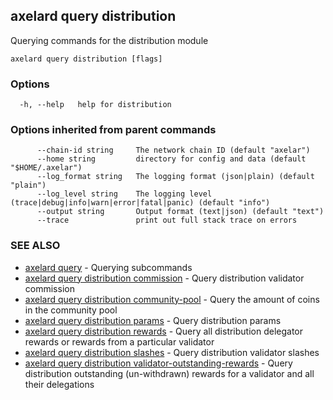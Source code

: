 ## axelard query distribution

Querying commands for the distribution module

```
axelard query distribution [flags]
```

### Options

```
  -h, --help   help for distribution
```

### Options inherited from parent commands

```
      --chain-id string     The network chain ID (default "axelar")
      --home string         directory for config and data (default "$HOME/.axelar")
      --log_format string   The logging format (json|plain) (default "plain")
      --log_level string    The logging level (trace|debug|info|warn|error|fatal|panic) (default "info")
      --output string       Output format (text|json) (default "text")
      --trace               print out full stack trace on errors
```

### SEE ALSO

- [axelard query](/cli-docs/v0_31_3/axelard_query) - Querying subcommands
- [axelard query distribution commission](/cli-docs/v0_31_3/axelard_query_distribution_commission) - Query distribution validator commission
- [axelard query distribution community-pool](/cli-docs/v0_31_3/axelard_query_distribution_community-pool) - Query the amount of coins in the community pool
- [axelard query distribution params](/cli-docs/v0_31_3/axelard_query_distribution_params) - Query distribution params
- [axelard query distribution rewards](/cli-docs/v0_31_3/axelard_query_distribution_rewards) - Query all distribution delegator rewards or rewards from a particular validator
- [axelard query distribution slashes](/cli-docs/v0_31_3/axelard_query_distribution_slashes) - Query distribution validator slashes
- [axelard query distribution validator-outstanding-rewards](/cli-docs/v0_31_3/axelard_query_distribution_validator-outstanding-rewards) - Query distribution outstanding (un-withdrawn) rewards for a validator and all their delegations
